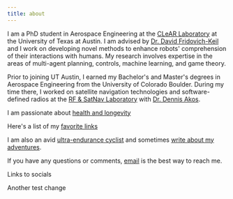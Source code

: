 ```yaml
---
title: about
---
```


I am a PhD student in Aerospace Engineering at the [CLeAR Laboratory](https://clearoboticslab.github.io/) at the University of Texas at Austin. I am advised by [Dr. David Fridovich-Keil](https://www.ae.utexas.edu/people/faculty/faculty-directory/fridovich-keil) and I work on developing novel methods to enhance robots' comprehension of their interactions with humans. My research involves expertise in the areas of multi-agent planning, controls, machine learning, and game theory.

Prior to joining UT Austin, I earned my Bachelor's and Master's degrees in Aerospace Engineering from the University of Colorado Boulder. During my time there, I worked on satellite navigation technologies and software-defined radios at the [RF & SatNav Laboratory](https://www.colorado.edu/lab/rf-satnav/) with [Dr. Dennis Akos](https://www.colorado.edu/aerospace/dennis-akos). 

I am passionate about [health and longevity](health.md)

Here's a list of my [favorite links](links.md)

I am also an avid [ultra-endurance cyclist](https://www.strava.com/activities/8737219081) and sometimes [write about my adventures](https://theradavist.com/argentina-gravel-cycling/). 

If you have any questions or comments, [email](mailto:fernandopalafox@utexas.edu) is the best way to reach me. 

Links to socials

Another test change 